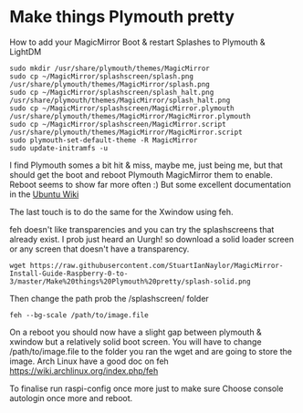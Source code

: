 # Make things Plymouth pretty
How to add your MagicMirror Boot & restart Splashes to Plymouth & LightDM

```
sudo mkdir /usr/share/plymouth/themes/MagicMirror
sudo cp ~/MagicMirror/splashscreen/splash.png /usr/share/plymouth/themes/MagicMirror/splash.png
sudo cp ~/MagicMirror/splashscreen/splash_halt.png /usr/share/plymouth/themes/MagicMirror/splash_halt.png
sudo cp ~/MagicMirror/splashscreen/MagicMirror.plymouth /usr/share/plymouth/themes/MagicMirror/MagicMirror.plymouth
sudo cp ~/MagicMirror/splashscreen/MagicMirror.script /usr/share/plymouth/themes/MagicMirror/MagicMirror.script
sudo plymouth-set-default-theme -R MagicMirror
sudo update-initramfs -u
```

I find Plymouth somes a bit hit & miss, maybe me, just being me, but that should get the boot and reboot Plymouth MagicMirror them to enable. Reboot seems to show far more often :)
But some excellent documentation in the [Ubuntu Wiki](https://wiki.ubuntu.com/Plymouth)

The last touch is to do the same for the Xwindow using feh.

feh doesn't like transparencies and you can try the splashscreens that already exist. I prob just heard an Uurgh! so download a solid loader screen or any screen that doesn't have a transparency.
```
wget https://raw.githubusercontent.com/StuartIanNaylor/MagicMirror-Install-Guide-Raspberry-0-to-3/master/Make%20things%20Plymouth%20pretty/splash-solid.png
```
Then change the path prob the /splashscreen/ folder
```
feh --bg-scale /path/to/image.file
```
On a reboot you should now have a slight gap between plymouth & xwindow but a relatively solid boot screen.
You will have to change /path/to/image.file to the folder you ran the wget and are going to store the image.
Arch Linux have a good doc on feh https://wiki.archlinux.org/index.php/feh

To finalise run raspi-config once more just to make sure
Choose console autologin once more and reboot.


